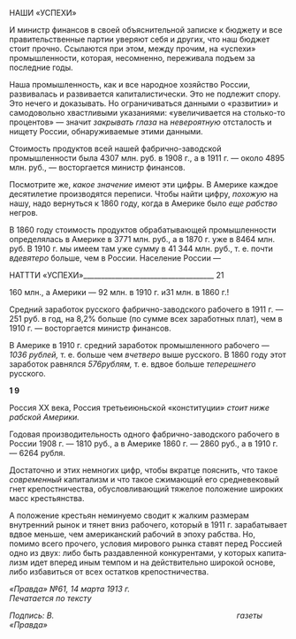 НАШИ «УСПЕХИ»

И министр финансов в своей объяснительной записке к бюджету и все правительст­венные партии уверяют себя и других, что наш бюджет стоит прочно. Ссылаются при этом, между прочим, на «успехи» промышленности, которая, несомненно, переживала подъем за последние годы.

Наша промышленность, как и все народное хозяйство России, развивалась и разви­вается капиталистически. Это не подлежит спору. Это нечего и доказывать. Но ограни­чиваться данными о «развитии» и самодовольно хвастливыми указаниями: «увеличива­ется на столько-то процентов» — значит _закрывать глаза_ на _невероятную_ отсталость и нищету России, обнаруживаемые этими данными.

Стоимость продуктов всей нашей фабрично-заводской промышленности была 4307 млн. руб. в 1908 г., а в 1911 г. — около 4895 млн. руб., — восторгается министр финан­сов.

Посмотрите же, _какое значение_ имеют эти цифры. В Америке каждое десятилетие производятся переписи. Чтобы найти цифру, _похожую_ на нашу, надо вернуться к 1860 году, когда в Америке было _еще рабство_ негров.

В 1860 году стоимость продуктов обрабатывающей промышленности определялась в Америке в 3771 млн. руб., а в 1870 г. уже в 8464 млн. руб. В 1910 г. мы имеем там уже сумму в 41 344 млн. руб., т. е. почти _вдевятеро_ больше, чем в России. Население Рос­сии —

  

НАТТТИ «УСПЕХИ»_____________________________________ 21

160 млн., а Америки — 92 млн. в 1910 г. и31 млн. в 1860 г.!

Средний заработок русского фабрично-заводского рабочего в 1911 г. — 251 руб. в год, на 8,2% больше (по сумме всех заработных плат), чем в 1910 г. — восторгается министр финансов.

В Америке в 1910 г. средний заработок промышленного рабочего — _1036 рублей,_ т. е. больше чем _вчетверо_ выше русского. В 1860 году этот заработок равнялся _576руб­лям,_ т. е. вдвое больше _теперешнего_ русского.

**1 9**

Россия XX века, Россия третьеиюньской «конституции» _стоит ниже рабской Америки._

Годовая производительность одного фабрично-заводского рабочего в России 1908 г. — 1810 руб., а в Америке 1860 г. — 2860 руб., а в 1910 г. — 6264 рубля.

Достаточно и этих немногих цифр, чтобы вкратце пояснить, что такое _современный_ капитализм и что такое сжимающий его средневековый гнет крепостничества, обуслов­ливающий тяжелое положение широких масс крестьянства.

А положение крестьян неминуемо сводит к жалким размерам внутренний рынок и тянет вниз рабочего, который в 1911 г. зарабатывает вдвое меньше, чем американский рабочий в эпоху рабства. Но, помимо всего прочего, условия мирового рынка ставят перед Россией одно из двух: либо быть раздавленной конкурентами, у которых капита­лизм идет вперед иным темпом и на действительно широкой основе, либо избавиться от всех остатков крепостничества.

_«Правда» №61, 14 марта 1913 г.                                                            Печатается по тексту_

_Подпись: В._                                                                                    _газеты «Правда»_